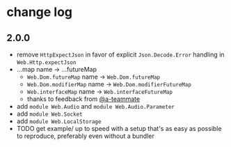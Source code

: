 # change log

## 2.0.0

  - remove `HttpExpectJson` in favor of explicit `Json.Decode.Error` handling in `Web.Http.expectJson`
  - ...map name → ...futureMap
      - `Web.Dom.futureMap` name → `Web.Dom.futureMap`
      - `Web.Dom.modifierMap` name → `Web.Dom.modifierFutureMap`
      - `Web.interfaceMap` name → `Web.interfaceFutureMap`
      - thanks to feedback from [@a-teammate](https://github.com/a-teammate)
  - add `module Web.Audio` and `module Web.Audio.Parameter`
  - add `module Web.Socket`
  - add `module Web.LocalStorage`
  - TODO get example/ up to speed with a setup that's as easy as possible to reproduce, preferably even without a bundler
